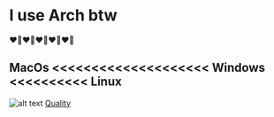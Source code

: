 # I use Arch btw
❤🐧❤🐧❤🐧❤🐧❤🐧
## MacOs <<<<<<<<<<<<<<<<<<<< Windows <<<<<<<<<< Linux
![alt text](https://tmssl.akamaized.net//images/foto/galerie/jude-bellingham-real-madrid-2023-24-1698938944-121078.jpg)
[Quality](https://www.youtube.com/watch?v=PunVHiOxUEk&pp=ygUSZGFuY2luZyB2ZWdldGFibGVz)